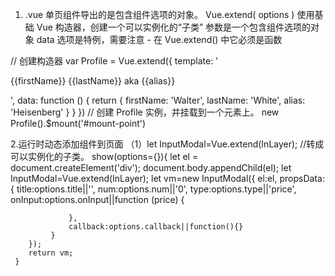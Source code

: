 1. .vue 单页组件导出的是包含组件选项的对象。
Vue.extend( options )
使用基础 Vue 构造器，创建一个可以实例化的“子类”
参数是一个包含组件选项的对象
data 选项是特例，需要注意 - 在 Vue.extend() 中它必须是函数

// 创建构造器
var Profile = Vue.extend({
  template: '<p>{{firstName}} {{lastName}} aka {{alias}}</p>',
  data: function () {
    return {
      firstName: 'Walter',
      lastName: 'White',
      alias: 'Heisenberg'
    }
  }
})
// 创建 Profile 实例，并挂载到一个元素上。
new Profile().$mount('#mount-point')

2.运行时动态添加组件到页面
  （1）let InputModal=Vue.extend(InLayer);  //转成可以实例化的子类。
     show(options={}){
        let el = document.createElement('div');
        document.body.appendChild(el);
        let InputModal=Vue.extend(InLayer);
        let vm=new InputModal({
            el:el,
            propsData:{
                title:options.title||'',
                 num:options.num||'0',
                 type:options.type||'price',
                 onInput:options.onInput||function (price) {

                 },
                 callback:options.callback||function(){}
             }
        });
        return vm;
     }
